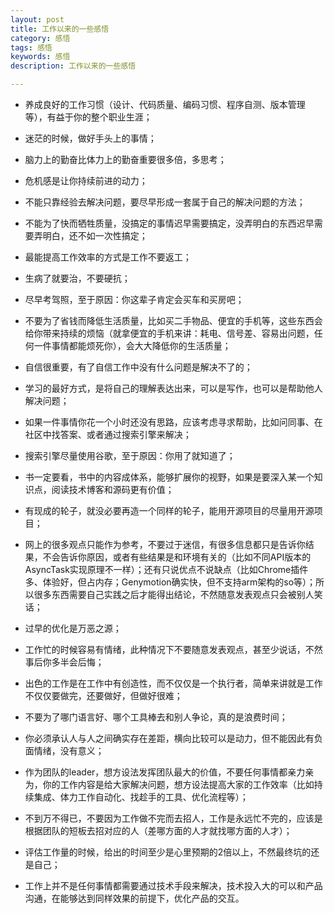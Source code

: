 ```yaml
---
layout: post
title: 工作以来的一些感悟
category: 感悟
tags: 感悟
keywords: 感悟
description: 工作以来的一些感悟

---
```


- 养成良好的工作习惯（设计、代码质量、编码习惯、程序自测、版本管理等），有益于你的整个职业生涯；

- 迷茫的时候，做好手头上的事情；

- 脑力上的勤奋比体力上的勤奋重要很多倍，多思考；

- 危机感是让你持续前进的动力；

- 不能只靠经验去解决问题，要尽早形成一套属于自己的解决问题的方法；

- 不能为了快而牺牲质量，没搞定的事情迟早需要搞定，没弄明白的东西迟早需要弄明白，还不如一次性搞定；

- 最能提高工作效率的方式是工作不要返工；

- 生病了就要治，不要硬抗；

- 尽早考驾照，至于原因：你这辈子肯定会买车和买房吧；

- 不要为了省钱而降低生活质量，比如买二手物品、便宜的手机等，这些东西会给你带来持续的烦恼（就拿便宜的手机来讲：耗电、信号差、容易出问题，任何一件事情都能烦死你），会大大降低你的生活质量；

- 自信很重要，有了自信工作中没有什么问题是解决不了的；

- 学习的最好方式，是将自己的理解表达出来，可以是写作，也可以是帮助他人解决问题；

- 如果一件事情你花一个小时还没有思路，应该考虑寻求帮助，比如问同事、在社区中找答案、或者通过搜索引擎来解决；

- 搜索引擎尽量使用谷歌，至于原因：你用了就知道了；

- 书一定要看，书中的内容成体系，能够扩展你的视野，如果是要深入某一个知识点，阅读技术博客和源码更有价值；

- 有现成的轮子，就没必要再造一个同样的轮子，能用开源项目的尽量用开源项目；

- 网上的很多观点只能作为参考，不要过于迷信，有很多信息都只是告诉你结果，不会告诉你原因，或者有些结果是和环境有关的（比如不同API版本的AsyncTask实现原理不一样）；还有只说优点不说缺点（比如Chrome插件多、体验好，但占内存；Genymotion确实快，但不支持arm架构的so等）；所以很多东西需要自己实践之后才能得出结论，不然随意发表观点只会被别人笑话；

- 过早的优化是万恶之源；

- 工作忙的时候容易有情绪，此种情况下不要随意发表观点，甚至少说话，不然事后你多半会后悔；

- 出色的工作是在工作中有创造性，而不仅仅是一个执行者，简单来讲就是工作不仅仅要做完，还要做好，但做好很难；

- 不要为了哪门语言好、哪个工具棒去和别人争论，真的是浪费时间；

- 你必须承认人与人之间确实存在差距，横向比较可以是动力，但不能因此有负面情绪，没有意义；

- 作为团队的leader，想方设法发挥团队最大的价值，不要任何事情都亲力亲为，你的工作内容是给大家解决问题，想方设法提高大家的工作效率（比如持续集成、体力工作自动化、找趁手的工具、优化流程等）；

- 不到万不得已，不要因为工作做不完而去招人，工作是永远忙不完的，应该是根据团队的短板去招对应的人（差哪方面的人才就找哪方面的人才）；

- 评估工作量的时候，给出的时间至少是心里预期的2倍以上，不然最终坑的还是自己；

- 工作上并不是任何事情都需要通过技术手段来解决，技术投入大的可以和产品沟通，在能够达到同样效果的前提下，优化产品的交互。




